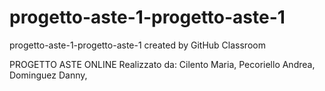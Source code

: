 # progetto-aste-1-progetto-aste-1
progetto-aste-1-progetto-aste-1 created by GitHub Classroom

PROGETTO ASTE ONLINE 
Realizzato da:
Cilento Maria,
Pecoriello Andrea,
Dominguez Danny,

